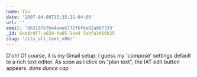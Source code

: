 ```yaml
---
name: Yan
date: '2007-04-09T15:35:11-04:00'
url: ''
email: '063197b7b44eee6732f6f8e82a007333'
_id: 6addcdf7-a020-4a85-9aa4-3abfa3466b25
slug: '/its_all_text_v06/'
---
```


D'oh! Of course, it is my Gmail setup: I guess my 'compose' settings default
to a rich text editor. As soon as I click on "plan text", the IAT edit button
appears. _dons dunce cap_

